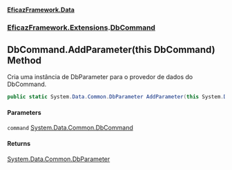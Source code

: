 #### [EficazFramework.Data](EficazFrameworkData.md 'EficazFramework Data')
### [EficazFramework.Extensions](EficazFrameworkData.md#EficazFramework.Extensions 'EficazFramework.Extensions').[DbCommand](EficazFramework.Extensions/DbCommand.md 'EficazFramework.Extensions.DbCommand')

## DbCommand.AddParameter(this DbCommand) Method

Cria uma instância de DbParameter para o provedor de dados do DbCommand.

```csharp
public static System.Data.Common.DbParameter AddParameter(this System.Data.Common.DbCommand command);
```
#### Parameters

<a name='EficazFramework.Extensions.DbCommand.AddParameter(thisSystem.Data.Common.DbCommand).command'></a>

`command` [System.Data.Common.DbCommand](https://docs.microsoft.com/en-us/dotnet/api/System.Data.Common.DbCommand 'System.Data.Common.DbCommand')

#### Returns
[System.Data.Common.DbParameter](https://docs.microsoft.com/en-us/dotnet/api/System.Data.Common.DbParameter 'System.Data.Common.DbParameter')